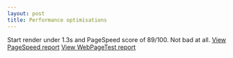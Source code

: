 ```yaml
---
layout: post
title: Performance optimisations
---
```


Start render under 1.3s and PageSpeed score of 89/100. Not bad at all.
[View PageSpeed report](https://developers.google.com/speed/pagespeed/insights/?url=http%3A%2F%2Fnew.basecreative.co.uk%2F)
[View WebPageTest report](http://www.webpagetest.org/result/150421_5P_HMT/)